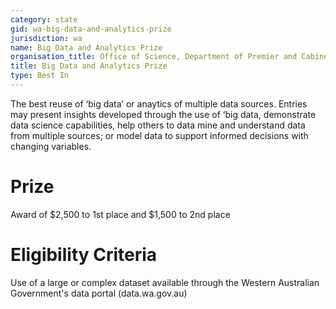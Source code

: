 ```yaml
---
category: state
gid: wa-big-data-and-analytics-prize
jurisdiction: wa
name: Big Data and Analytics Prize
organisation_title: Office of Science, Department of Premier and Cabinet, Pawsey Supercomputing Centre
title: Big Data and Analytics Prize
type: Best In
---
```


The  best reuse of ‘big data’ or anaytics of multiple data sources.   Entries may present insights developed through the use of ‘big data, demonstrate data science capabilities,  help others to data mine and understand data from multiple sources; or model data to support informed decisions with changing variables.

# Prize
Award of $2,500 to 1st place and $1,500 to 2nd place

# Eligibility Criteria
Use of a large or complex dataset available through the Western Australian Government's data portal (data.wa.gov.au)